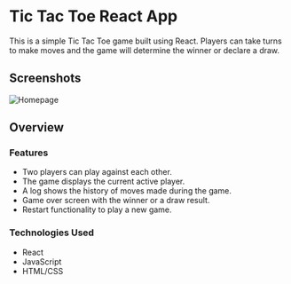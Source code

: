 # Tic Tac Toe React App

This is a simple Tic Tac Toe game built using React. Players can take turns to make moves and the game will determine the winner or declare a draw.

## Screenshots

![Homepage](https://i.imgur.com/SynyVzv.png)

## Overview

### Features

-   Two players can play against each other.
-   The game displays the current active player.
-   A log shows the history of moves made during the game.
-   Game over screen with the winner or a draw result.
-   Restart functionality to play a new game.

### Technologies Used

-   React
-   JavaScript
-   HTML/CSS
